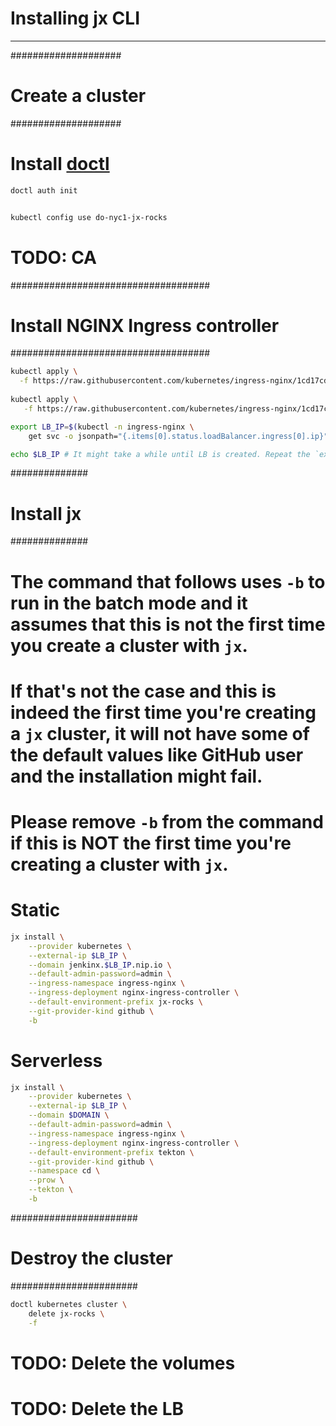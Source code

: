 # Installing jx CLI

---
####################
# Create a cluster #
####################

# Install [doctl](https://github.com/digitalocean/doctl)
```bash
doctl auth init


kubectl config use do-nyc1-jx-rocks
```
# TODO: CA

####################################
# Install NGINX Ingress controller #
####################################
```bash
kubectl apply \
  -f https://raw.githubusercontent.com/kubernetes/ingress-nginx/1cd17cd12c98563407ad03812aebac46ca4442f2/deploy/mandatory.yaml .
  
kubectl apply \
   -f https://raw.githubusercontent.com/kubernetes/ingress-nginx/1cd17cd12c98563407ad03812aebac46ca4442f2/deploy/provider/cloud-generic.yaml

export LB_IP=$(kubectl -n ingress-nginx \
    get svc -o jsonpath="{.items[0].status.loadBalancer.ingress[0].ip}")

echo $LB_IP # It might take a while until LB is created. Repeat the `export` command if the output is empty.
```
##############
# Install jx #
##############

# The command that follows uses `-b` to run in the batch mode and it assumes that this is not the first time you create a cluster with `jx`.
# If that's not the case and this is indeed the first time you're creating a `jx` cluster, it will not have some of the default values like GitHub user and the installation might fail.
# Please remove `-b` from the command if this is NOT the first time you're creating a cluster with `jx`.

# Static
```bash
jx install \
    --provider kubernetes \
    --external-ip $LB_IP \
    --domain jenkinx.$LB_IP.nip.io \
    --default-admin-password=admin \
    --ingress-namespace ingress-nginx \
    --ingress-deployment nginx-ingress-controller \
    --default-environment-prefix jx-rocks \
    --git-provider-kind github \
    -b
```
# Serverless
```bash
jx install \
    --provider kubernetes \
    --external-ip $LB_IP \
    --domain $DOMAIN \
    --default-admin-password=admin \
    --ingress-namespace ingress-nginx \
    --ingress-deployment nginx-ingress-controller \
    --default-environment-prefix tekton \
    --git-provider-kind github \
    --namespace cd \
    --prow \
    --tekton \
    -b
```
#######################
# Destroy the cluster #
#######################
```bash
doctl kubernetes cluster \
    delete jx-rocks \
    -f
```
# TODO: Delete the volumes

# TODO: Delete the LB